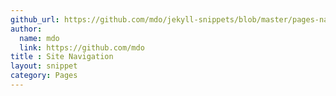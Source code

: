 ```yaml
---
github_url: https://github.com/mdo/jekyll-snippets/blob/master/pages-nav.html
author:
  name: mdo
  link: https://github.com/mdo
title : Site Navigation
layout: snippet
category: Pages
---
```

